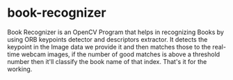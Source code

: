 # book-recognizer
<p> Book Recognizer is an OpenCV Program that helps in recognizing Books by using ORB keypoints detector and descriptors extractor. It detects the keypoint in the Image data we provide it and then matches those to the real-time webcam images, if the number of good matches is above a threshold number then it'll classify the book name of that index. That's it for the working. </p>
